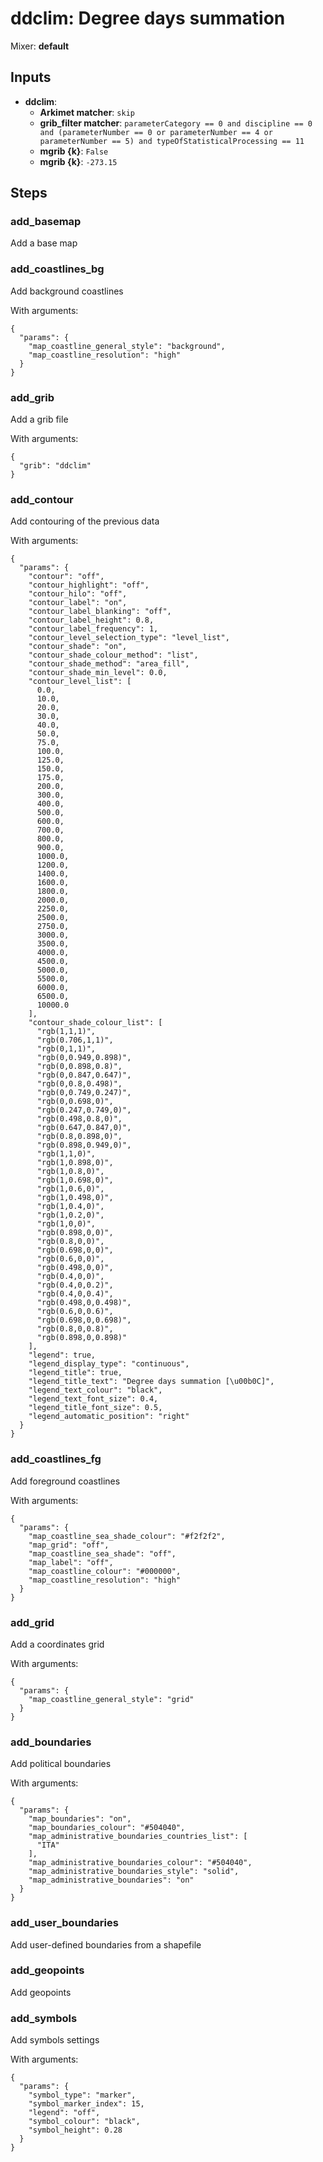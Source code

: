 # ddclim: Degree days summation

Mixer: **default**

## Inputs

* **ddclim**:
    * **Arkimet matcher**: `skip`
    * **grib_filter matcher**: `parameterCategory == 0 and discipline == 0 and (parameterNumber == 0 or parameterNumber == 4 or parameterNumber == 5) and typeOfStatisticalProcessing == 11`
    * **mgrib {k}**: `False`
    * **mgrib {k}**: `-273.15`

## Steps

### add_basemap

Add a base map


### add_coastlines_bg

Add background coastlines

With arguments:
```
{
  "params": {
    "map_coastline_general_style": "background",
    "map_coastline_resolution": "high"
  }
}
```

### add_grib

Add a grib file

With arguments:
```
{
  "grib": "ddclim"
}
```

### add_contour

Add contouring of the previous data

With arguments:
```
{
  "params": {
    "contour": "off",
    "contour_highlight": "off",
    "contour_hilo": "off",
    "contour_label": "on",
    "contour_label_blanking": "off",
    "contour_label_height": 0.8,
    "contour_label_frequency": 1,
    "contour_level_selection_type": "level_list",
    "contour_shade": "on",
    "contour_shade_colour_method": "list",
    "contour_shade_method": "area_fill",
    "contour_shade_min_level": 0.0,
    "contour_level_list": [
      0.0,
      10.0,
      20.0,
      30.0,
      40.0,
      50.0,
      75.0,
      100.0,
      125.0,
      150.0,
      175.0,
      200.0,
      300.0,
      400.0,
      500.0,
      600.0,
      700.0,
      800.0,
      900.0,
      1000.0,
      1200.0,
      1400.0,
      1600.0,
      1800.0,
      2000.0,
      2250.0,
      2500.0,
      2750.0,
      3000.0,
      3500.0,
      4000.0,
      4500.0,
      5000.0,
      5500.0,
      6000.0,
      6500.0,
      10000.0
    ],
    "contour_shade_colour_list": [
      "rgb(1,1,1)",
      "rgb(0.706,1,1)",
      "rgb(0,1,1)",
      "rgb(0,0.949,0.898)",
      "rgb(0,0.898,0.8)",
      "rgb(0,0.847,0.647)",
      "rgb(0,0.8,0.498)",
      "rgb(0,0.749,0.247)",
      "rgb(0,0.698,0)",
      "rgb(0.247,0.749,0)",
      "rgb(0.498,0.8,0)",
      "rgb(0.647,0.847,0)",
      "rgb(0.8,0.898,0)",
      "rgb(0.898,0.949,0)",
      "rgb(1,1,0)",
      "rgb(1,0.898,0)",
      "rgb(1,0.8,0)",
      "rgb(1,0.698,0)",
      "rgb(1,0.6,0)",
      "rgb(1,0.498,0)",
      "rgb(1,0.4,0)",
      "rgb(1,0.2,0)",
      "rgb(1,0,0)",
      "rgb(0.898,0,0)",
      "rgb(0.8,0,0)",
      "rgb(0.698,0,0)",
      "rgb(0.6,0,0)",
      "rgb(0.498,0,0)",
      "rgb(0.4,0,0)",
      "rgb(0.4,0,0.2)",
      "rgb(0.4,0,0.4)",
      "rgb(0.498,0,0.498)",
      "rgb(0.6,0,0.6)",
      "rgb(0.698,0,0.698)",
      "rgb(0.8,0,0.8)",
      "rgb(0.898,0,0.898)"
    ],
    "legend": true,
    "legend_display_type": "continuous",
    "legend_title": true,
    "legend_title_text": "Degree days summation [\u00b0C]",
    "legend_text_colour": "black",
    "legend_text_font_size": 0.4,
    "legend_title_font_size": 0.5,
    "legend_automatic_position": "right"
  }
}
```

### add_coastlines_fg

Add foreground coastlines

With arguments:
```
{
  "params": {
    "map_coastline_sea_shade_colour": "#f2f2f2",
    "map_grid": "off",
    "map_coastline_sea_shade": "off",
    "map_label": "off",
    "map_coastline_colour": "#000000",
    "map_coastline_resolution": "high"
  }
}
```

### add_grid

Add a coordinates grid

With arguments:
```
{
  "params": {
    "map_coastline_general_style": "grid"
  }
}
```

### add_boundaries

Add political boundaries

With arguments:
```
{
  "params": {
    "map_boundaries": "on",
    "map_boundaries_colour": "#504040",
    "map_administrative_boundaries_countries_list": [
      "ITA"
    ],
    "map_administrative_boundaries_colour": "#504040",
    "map_administrative_boundaries_style": "solid",
    "map_administrative_boundaries": "on"
  }
}
```

### add_user_boundaries

Add user-defined boundaries from a shapefile


### add_geopoints

Add geopoints


### add_symbols

Add symbols settings

With arguments:
```
{
  "params": {
    "symbol_type": "marker",
    "symbol_marker_index": 15,
    "legend": "off",
    "symbol_colour": "black",
    "symbol_height": 0.28
  }
}
```


